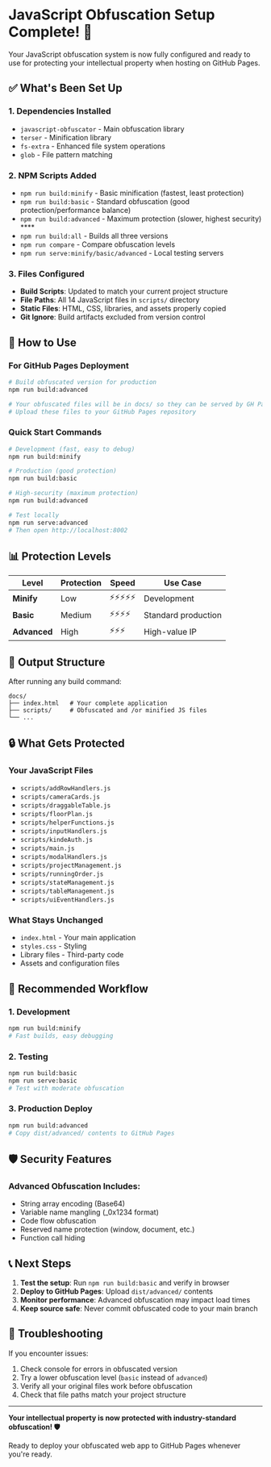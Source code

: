 # JavaScript Obfuscation Setup Complete! 🎉

Your JavaScript obfuscation system is now fully configured and ready to use for protecting your intellectual property when hosting on GitHub Pages.

## ✅ What's Been Set Up

### 1. Dependencies Installed
- `javascript-obfuscator` - Main obfuscation library
- `terser` - Minification library  
- `fs-extra` - Enhanced file system operations
- `glob` - File pattern matching

### 2. NPM Scripts Added
- `npm run build:minify` - Basic minification (fastest, least protection)
- `npm run build:basic` - Standard obfuscation (good protection/performance balance)
- `npm run build:advanced` - Maximum protection (slower, highest security) ****
- `npm run build:all` - Builds all three versions
- `npm run compare` - Compare obfuscation levels
- `npm run serve:minify/basic/advanced` - Local testing servers

### 3. Files Configured
- **Build Scripts**: Updated to match your current project structure
- **File Paths**: All 14 JavaScript files in `scripts/` directory
- **Static Files**: HTML, CSS, libraries, and assets properly copied
- **Git Ignore**: Build artifacts excluded from version control

## 🚀 How to Use

### For GitHub Pages Deployment
```bash
# Build obfuscated version for production
npm run build:advanced

# Your obfuscated files will be in docs/ so they can be served by GH Pages
# Upload these files to your GitHub Pages repository
```

### Quick Start Commands
```bash
# Development (fast, easy to debug)
npm run build:minify

# Production (good protection)  
npm run build:basic

# High-security (maximum protection)
npm run build:advanced

# Test locally
npm run serve:advanced
# Then open http://localhost:8002
```

## 📊 Protection Levels

| Level | Protection | Speed | Use Case |
|-------|------------|--------|----------|
| **Minify** | Low | ⚡⚡⚡⚡⚡ | Development |
| **Basic** | Medium | ⚡⚡⚡⚡ | Standard production |
| **Advanced** | High | ⚡⚡⚡ | High-value IP |

## 📁 Output Structure

After running any build command:
```
docs/
├── index.html   # Your complete application  
├── scripts/     # Obfuscated and /or minified JS files
└── ...
```

## 🔒 What Gets Protected

### Your JavaScript Files
- `scripts/addRowHandlers.js`
- `scripts/cameraCards.js` 
- `scripts/draggableTable.js`
- `scripts/floorPlan.js`
- `scripts/helperFunctions.js`
- `scripts/inputHandlers.js`
- `scripts/kindeAuth.js`
- `scripts/main.js`
- `scripts/modalHandlers.js`
- `scripts/projectManagement.js`
- `scripts/runningOrder.js`
- `scripts/stateManagement.js`
- `scripts/tableManagement.js`
- `scripts/uiEventHandlers.js`

### What Stays Unchanged
- `index.html` - Your main application
- `styles.css` - Styling 
- Library files - Third-party code
- Assets and configuration files

## 🎯 Recommended Workflow

### 1. Development
```bash
npm run build:minify
# Fast builds, easy debugging
```

### 2. Testing
```bash
npm run build:basic
npm run serve:basic
# Test with moderate obfuscation
```

### 3. Production Deploy
```bash
npm run build:advanced
# Copy dist/advanced/ contents to GitHub Pages
```

## 🛡️ Security Features

### Advanced Obfuscation Includes:
- String array encoding (Base64)
- Variable name mangling (_0x1234 format)
- Code flow obfuscation
- Reserved name protection (window, document, etc.)
- Function call hiding

## 📞 Next Steps

1. **Test the setup**: Run `npm run build:basic` and verify in browser
2. **Deploy to GitHub Pages**: Upload `dist/advanced/` contents
3. **Monitor performance**: Advanced obfuscation may impact load times
4. **Keep source safe**: Never commit obfuscated code to your main branch

## 🔧 Troubleshooting

If you encounter issues:
1. Check console for errors in obfuscated version
2. Try a lower obfuscation level (`basic` instead of `advanced`)
3. Verify all your original files work before obfuscation
4. Check that file paths match your project structure

---

**Your intellectual property is now protected with industry-standard obfuscation! 🛡️**

Ready to deploy your obfuscated web app to GitHub Pages whenever you're ready.
